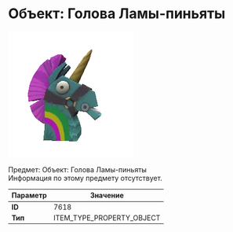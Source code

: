 # Объект: Голова Ламы-пиньяты

![Item Image](../img/7618.webp?raw=true)

Предмет: Объект: Голова Ламы-пиньяты<br>Информация по этому предмету отсутствует.


| Параметр | Значение |
|----------|----------|
| **ID** | 7618 |
| **Тип** | ITEM_TYPE_PROPERTY_OBJECT |

